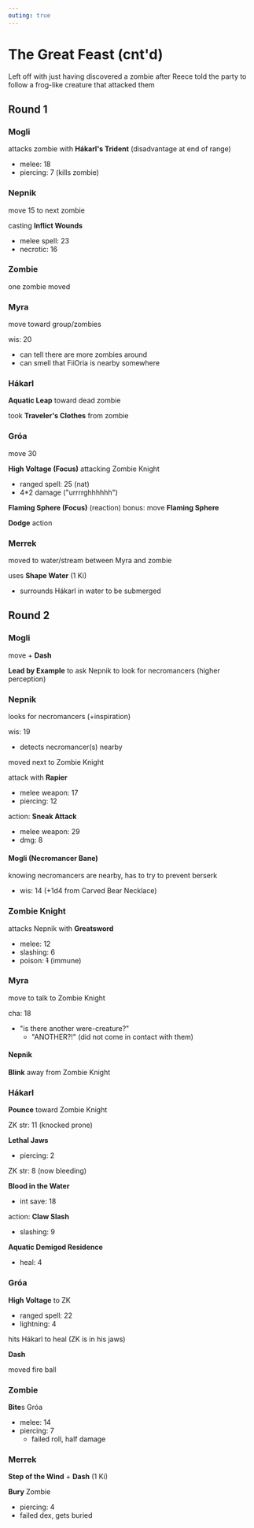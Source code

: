 ```yaml
---
outing: true
---
```


# The Great Feast (cnt'd)
Left off with just having discovered a zombie after <reece>Reece<reece> told the party to follow a frog-like creature that attacked them

## Round 1

### Mogli
attacks zombie with **Hákarl's Trident** (disadvantage at end of range)
- melee: 18
- piercing: 7 (kills zombie)

### Nepnik
move 15 to next zombie

casting **Inflict Wounds**
- melee spell: 23
- necrotic: 16

### Zombie
one zombie moved

### Myra
move toward group/zombies

wis: 20
- can tell there are more zombies around
- can smell that <fiioria>FiiOria</fiioria> is nearby somewhere

### Hákarl
**Aquatic Leap** toward dead zombie

took **Traveler's Clothes** from zombie

### Gróa
move 30

**High Voltage (Focus)** attacking Zombie Knight
- ranged spell: 25 (nat)
- 4\*2 damage ("urrrrghhhhhh")

**Flaming Sphere (Focus)** (reaction)
bonus: move **Flaming Sphere**

**Dodge** action

### Merrek
moved to water/stream between <myra>Myra</myra> and zombie

uses **Shape Water** (1 Ki)
- surrounds <hakarl>Hákarl</hakarl> in water to be submerged

## Round 2

### Mogli
move + **Dash**

**Lead by Example** to ask <nepnik>Nepnik</nepnik> to look for necromancers (higher perception)

### Nepnik
looks for necromancers (+inspiration)

wis: 19
- detects necromancer(s) nearby

moved next to Zombie Knight

attack with **Rapier**
- melee weapon: 17
- piercing: 12

action: **Sneak Attack**
- melee weapon: 29
- dmg: 8

#### Mogli (Necromancer Bane)
knowing necromancers are nearby, has to try to prevent berserk
- wis: 14 (+1d4 from Carved Bear Necklace)

### Zombie Knight
attacks <nepnik>Nepnik</nepnik> with **Greatsword**
- melee: 12
- slashing: 6
- poison: ~~1~~ (immune)

### Myra
move to talk to Zombie Knight

cha: 18
- "is there another were-creature?"
    - "ANOTHER?!" (did not come in contact with them)

#### Nepnik
**Blink** away from Zombie Knight

### Hákarl
**Pounce** toward Zombie Knight

ZK str: 11 (knocked prone)

**Lethal Jaws**
- piercing: 2

ZK str: 8 (now bleeding)

**Blood in the Water**
- int save: 18

action: **Claw Slash**
- slashing: 9

**Aquatic Demigod Residence**
- heal: 4

### Gróa
**High Voltage** to ZK
- ranged spell: 22
- lightning: 4

hits <hakarl>Hákarl</hakarl> to heal (ZK is in his jaws)

**Dash**

moved fire ball

### Zombie
**Bite**s <groa>Gróa</groa>
- melee: 14
- piercing: 7
    - failed roll, half damage

### Merrek
**Step of the Wind** + **Dash** (1 Ki)

**Bury** Zombie
- piercing: 4
- failed dex, gets buried
